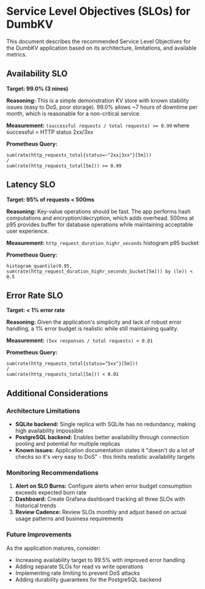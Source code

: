 # Service Level Objectives (SLOs) for DumbKV

This document describes the recommended Service Level Objectives for the DumbKV application based on its architecture, limitations, and available metrics.

## Availability SLO

**Target: 99.0% (3 nines)**

**Reasoning:** This is a simple demonstration KV store with known stability issues (easy to DoS, poor storage). 99.0% allows ~7 hours of downtime per month, which is reasonable for a non-critical service.

**Measurement:** `(successful requests / total requests) >= 0.99` where successful = HTTP status 2xx/3xx

**Prometheus Query:**
```promql
sum(rate(http_requests_total{status=~"2xx|3xx"}[5m]))
/
sum(rate(http_requests_total[5m])) >= 0.99
```

## Latency SLO

**Target: 95% of requests < 500ms**

**Reasoning:** Key-value operations should be fast. The app performs hash computations and encryption/decryption, which adds overhead. 500ms at p95 provides buffer for database operations while maintaining acceptable user experience.

**Measurement:** `http_request_duration_highr_seconds` histogram p95 bucket

**Prometheus Query:**
```promql
histogram_quantile(0.95, sum(rate(http_request_duration_highr_seconds_bucket[5m])) by (le)) < 0.5
```

## Error Rate SLO

**Target: < 1% error rate**

**Reasoning:** Given the application's simplicity and lack of robust error handling, a 1% error budget is realistic while still maintaining quality.

**Measurement:** `(5xx responses / total requests) < 0.01`

**Prometheus Query:**
```promql
sum(rate(http_requests_total{status="5xx"}[5m]))
/
sum(rate(http_requests_total[5m])) < 0.01
```

## Additional Considerations

### Architecture Limitations

- **SQLite backend:** Single replica with SQLite has no redundancy, making high availability impossible
- **PostgreSQL backend:** Enables better availability through connection pooling and potential for multiple replicas
- **Known issues:** Application documentation states it "doesn't do a lot of checks so it's very easy to DoS" - this limits realistic availability targets

### Monitoring Recommendations

1. **Alert on SLO Burns:** Configure alerts when error budget consumption exceeds expected burn rate
2. **Dashboard:** Create Grafana dashboard tracking all three SLOs with historical trends
3. **Review Cadence:** Review SLOs monthly and adjust based on actual usage patterns and business requirements

### Future Improvements

As the application matures, consider:
- Increasing availability target to 99.5% with improved error handling
- Adding separate SLOs for read vs write operations
- Implementing rate limiting to prevent DoS attacks
- Adding durability guarantees for the PostgreSQL backend